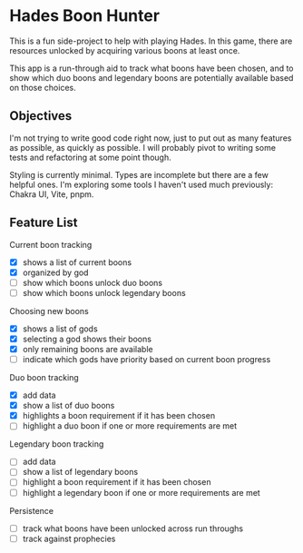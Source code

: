 # Hades Boon Hunter

This is a fun side-project to help with playing Hades. In this game, there are resources unlocked by acquiring various boons at least once.

This app is a run-through aid to track what boons have been chosen, and to show which duo boons and legendary boons are potentially available based on those choices.

## Objectives

I'm not trying to write good code right now, just to put out as many features as possible, as quickly as possible. I will probably pivot to writing some tests and refactoring at some point though.

Styling is currently minimal. Types are incomplete but there are a few helpful ones. I'm exploring some tools I haven't used much previously: Chakra UI, Vite, pnpm.

## Feature List

Current boon tracking
- [x] shows a list of current boons
- [x] organized by god
- [ ] show which boons unlock duo boons
- [ ] show which boons unlock legendary boons

Choosing new boons
- [x] shows a list of gods
- [x] selecting a god shows their boons
- [x] only remaining boons are available
- [ ] indicate which gods have priority based on current boon progress

Duo boon tracking
- [x] add data
- [x] show a list of duo boons
- [x] highlights a boon requirement if it has been chosen
- [ ] highlight a duo boon if one or more requirements are met

Legendary boon tracking
- [ ] add data
- [ ] show a list of legendary boons
- [ ] highlight a boon requirement if it has been chosen
- [ ] highlight a legendary boon if one or more requirements are met

Persistence
- [ ] track what boons have been unlocked across run throughs
- [ ] track against prophecies
